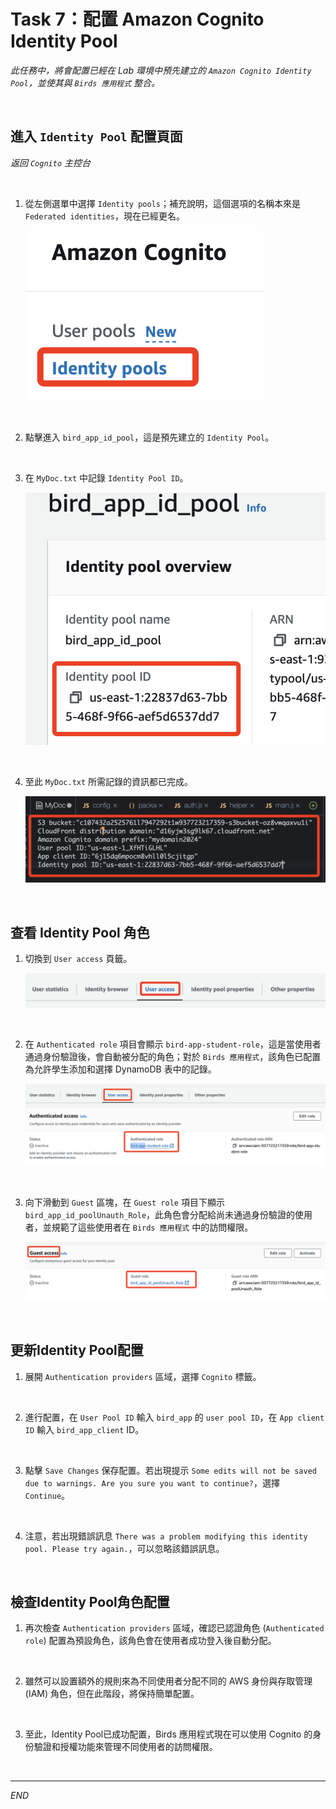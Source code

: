 # Task 7：配置 Amazon Cognito Identity Pool

_此任務中，將會配置已經在 Lab 環境中預先建立的 `Amazon Cognito Identity Pool`，並使其與 `Birds 應用程式` 整合。_

<br>

## 進入 `Identity Pool` 配置頁面

_返回 `Cognito` 主控台_

<br>

1. 從左側選單中選擇 `Identity pools`；補充說明，這個選項的名稱本來是 `Federated identities`，現在已經更名。

    ![](images/img_70.png)

<br>

2. 點擊進入 `bird_app_id_pool`，這是預先建立的 `Identity Pool`。

<br>

3. 在 `MyDoc.txt` 中記錄 `Identity Pool ID`。

    ![](images/img_71.png)

<br>

4. 至此 `MyDoc.txt` 所需記錄的資訊都已完成。

    ![](images/img_72.png)

<br>

## 查看 Identity Pool 角色

1. 切換到 `User access` 頁籤。

    ![](images/img_74.png)

<br>

2. 在 `Authenticated role` 項目會顯示 `bird-app-student-role`，這是當使用者通過身份驗證後，會自動被分配的角色；對於 `Birds 應用程式`，該角色已配置為允許學生添加和選擇 DynamoDB 表中的記錄。

    ![](images/img_73.png)

<br>

3. 向下滑動到 `Guest` 區塊，在 `Guest role` 項目下顯示 `bird_app_id_poolUnauth_Role`，此角色會分配給尚未通過身份驗證的使用者，並規範了這些使用者在 `Birds 應用程式` 中的訪問權限。

    ![](images/img_75.png)

<br>


## 更新Identity Pool配置

1. 展開 `Authentication providers` 區域，選擇 `Cognito` 標籤。

<br>

2. 進行配置，在 `User Pool ID` 輸入 `bird_app` 的 `user pool ID`，在 `App client ID` 輸入 `bird_app_client` ID。

<br>

3. 點擊 `Save Changes` 保存配置。若出現提示 `Some edits will not be saved due to warnings. Are you sure you want to continue?`，選擇 `Continue`。

<br>

4. 注意，若出現錯誤訊息 `There was a problem modifying this identity pool. Please try again.`，可以忽略該錯誤訊息。

<br>

## 檢查Identity Pool角色配置

1. 再次檢查 `Authentication providers` 區域，確認已認證角色 (`Authenticated role`) 配置為預設角色，該角色會在使用者成功登入後自動分配。

<br>

2. 雖然可以設置額外的規則來為不同使用者分配不同的 AWS 身份與存取管理 (IAM) 角色，但在此階段，將保持簡單配置。

<br>

3. 至此，Identity Pool已成功配置，Birds 應用程式現在可以使用 Cognito 的身份驗證和授權功能來管理不同使用者的訪問權限。

<br>

___

_END_
